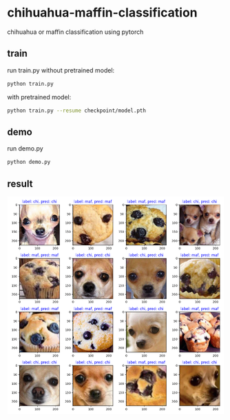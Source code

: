 # chihuahua-maffin-classification
chihuahua or maffin classification using pytorch
## train
run train.py
without pretrained model:
```bash
python train.py
```
with pretrained model:
```bash
python train.py --resume checkpoint/model.pth
```

## demo
run demo.py
```bash
python demo.py 
```

## result
![results.png](results.png)

